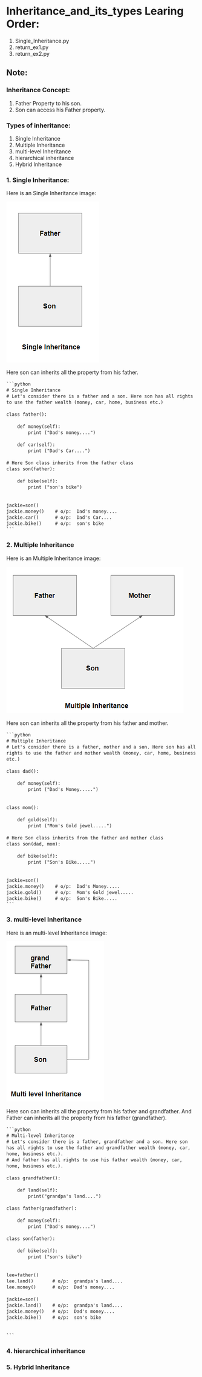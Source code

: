 # Inheritance_and_its_types Learing Order:

1. Single_Inheritance.py
2. return_ex1.py
3. return_ex2.py


## Note:

### Inheritance Concept:

1. Father Property to his son.
2. Son can access his Father property.

### Types of inheritance:

1. Single Inheritance
2. Multiple Inheritance
3. multi-level Inheritance
4. hierarchical inheritance
5. Hybrid Inheritance


### 1. Single Inheritance:

 Here is an Single Inheritance image:

![Example Image](Images/Single_Inheritance.png)   

Here son can inherits all the property from his father.

    ```python
    # Single Inheritance
    # Let's consider there is a father and a son. Here son has all rights to use the father wealth (money, car, home, business etc.)

    class father():

        def money(self):
            print ("Dad's money....")

        def car(self):
            print ("Dad's Car....")

    # Here Son class inherits from the father class 
    class son(father):

        def bike(self):
            print ("son's bike")


    jackie=son()
    jackie.money()    # o/p:  Dad's money....
    jackie.car()      # o/p:  Dad's Car....
    jackie.bike()     # o/p:  son's bike
    ```
### 2. Multiple Inheritance

 Here is an Multiple Inheritance image:

![Example Image](Images/Multiple_Inheritance.png)   

Here son can inherits all the property from his father and mother.

    ```python
    # Multiple Inheritance
    # Let's consider there is a father, mother and a son. Here son has all rights to use the father and mother wealth (money, car, home, business etc.)

    class dad():

        def money(self):
            print ("Dad's Money.....")


    class mom():

        def gold(self):
            print ("Mom's Gold jewel.....")

    # Here Son class inherits from the father and mother class 
    class son(dad, mom):

        def bike(self):
            print ("Son's Bike.....")


    jackie=son()
    jackie.money()    # o/p:  Dad's Money.....
    jackie.gold()     # o/p:  Mom's Gold jewel.....
    jackie.bike()     # o/p:  Son's Bike.....
    ```

### 3. multi-level Inheritance

 Here is an multi-level Inheritance image:

![Example Image](Images/Multi_level_Inheritance.png)   

Here son can inherits all the property from his father and grandfather. And Father can inherits all the property from his father (grandfather).

    ```python
    # Multi-level Inheritance
    # Let's consider there is a father, grandfather and a son. Here son has all rights to use the father and grandfather wealth (money, car, home, business etc.).
    # And father has all rights to use his father wealth (money, car, home, business etc.).

    class grandfather():

        def land(self):
            print("grandpa's land....")

    class father(grandfather):

        def money(self):
            print ("Dad's money....")

    class son(father):

        def bike(self):
            print ("son's bike")


    lee=father()
    lee.land()       # o/p:  grandpa's land....
    lee.money()      # o/p:  Dad's money....

    jackie=son()
    jackie.land()    # o/p:  grandpa's land....
    jackie.money()   # o/p:  Dad's money....
    jackie.bike()    # o/p:  son's bike


    ```


### 4. hierarchical inheritance
### 5. Hybrid Inheritance







